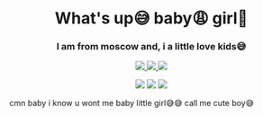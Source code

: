 <div id='header' align="center">
  <h1>What's up😅 baby😩 girl🙎</h1>
  <h3> I am from moscow and, i a little love kids😅 </h3>
  <a href="https://t.me/+w-uCHDeJQN9iMDgy">
    <img src="https://img.shields.io/badge/Telegram-2CA5E0?style=for-the-badge&logo=telegram&logoColor=white">
  </a>
  <a href="https://molitvaslovo.ru/wp-content/uploads/a/c/d/acd72dd97c165a9ce29a281e2e862877.jpeg">
    <img src="https://img.shields.io/badge/Wire-B71C1C?style=for-the-badge&logo=wire&logoColor=white">
  </a>
  <a href="https://tankionline.com/ru/">
    <img src="https://img.shields.io/badge/matrix-000000?style=for-the-badge&logo=Matrix&logoColor=white">
  </a>
  <div id="stat" align="center">
    <p>
      <img src="https://github-profile-summary-cards.vercel.app/api/cards/profile-details?username=RoMyKu6&theme=dark">
      <img src="https://github-profile-summary-cards.vercel.app/api/cards/most-commit-language?username=RoMyKu6&theme=dark">
      <img src="https://github-profile-summary-cards.vercel.app/api/cards/stats?username=RoMyKu6&theme=dark">
    </p>
  </div>
</div>
cmn baby i know u wont me baby little girl😅😅
call me cute boy😅
